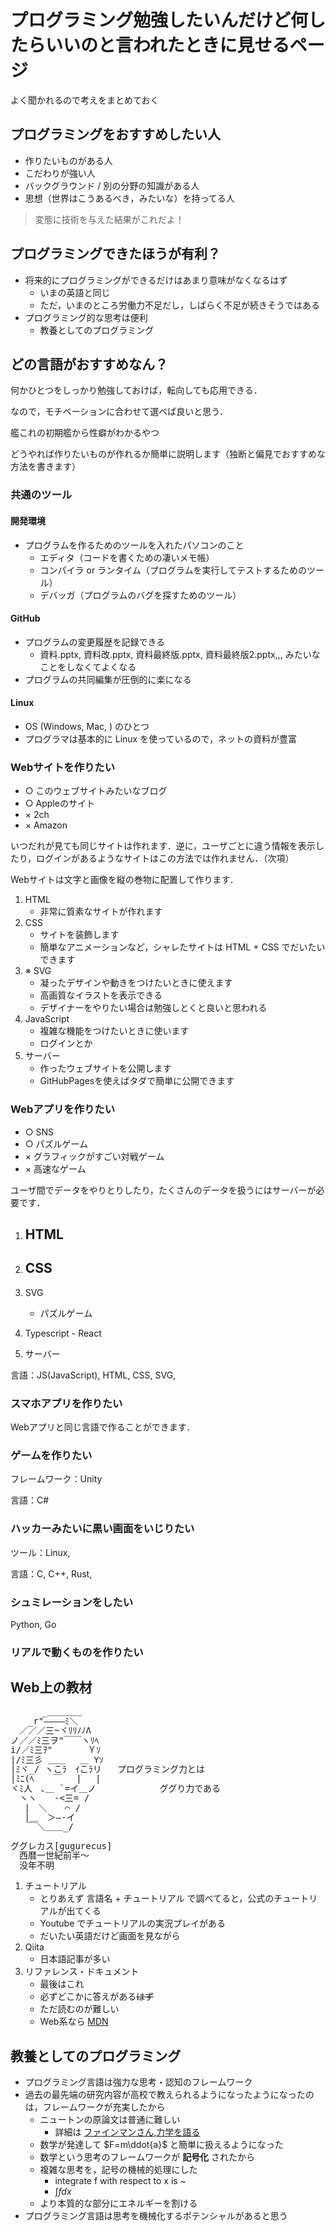 # プログラミング勉強したいんだけど何したらいいのと言われたときに見せるページ

よく聞かれるので考えをまとめておく

## プログラミングをおすすめしたい人

- 作りたいものがある人
- こだわりが強い人
- バックグラウンド / 別の分野の知識がある人
- 思想（世界はこうあるべき，みたいな）を持ってる人

> 変態に技術を与えた結果がこれだよ！

## プログラミングできたほうが有利？

- 将来的にプログラミングができるだけはあまり意味がなくなるはず
  - いまの英語と同じ
  - ただ，いまのところ労働力不足だし，しばらく不足が続きそうではある
- プログラミング的な思考は便利
  - 教養としてのプログラミング

## どの言語がおすすめなん？

何かひとつをしっかり勉強しておけば，転向しても応用できる．

なので，モチベーションに合わせて選べば良いと思う．

艦これの初期艦から性癖がわかるやつ

どうやれば作りたいものが作れるか簡単に説明します（独断と偏見でおすすめな方法を書きます）

### 共通のツール

#### 開発環境

- プログラムを作るためのツールを入れたパソコンのこと
  - エディタ（コードを書くための凄いメモ帳）
  - コンパイラ or ランタイム（プログラムを実行してテストするためのツール）
  - デバッガ（プログラムのバグを探すためのツール）

#### GitHub

- プログラムの変更履歴を記録できる
  - 資料.pptx, 資料改.pptx, 資料最終版.pptx, 資料最終版2.pptx,,, みたいなことをしなくてよくなる
- プログラムの共同編集が圧倒的に楽になる

#### Linux

- OS (Windows, Mac, ) のひとつ
- プログラマは基本的に Linux を使っているので，ネットの資料が豊富

### Webサイトを作りたい

- ○ このウェブサイトみたいなブログ
- ○ Appleのサイト
- × 2ch
- × Amazon

いつだれが見ても同じサイトは作れます．逆に，ユーザごとに違う情報を表示したり，ログインがあるようなサイトはこの方法では作れません．（次項）

Webサイトは文字と画像を縦の巻物に配置して作ります．

1. HTML
   - 非常に質素なサイトが作れます
2. CSS
   - サイトを装飾します
   - 簡単なアニメーションなど，シャレたサイトは HTML + CSS でだいたいできます
3. ※ SVG
   - 凝ったデザインや動きをつけたいときに使えます
   - 高画質なイラストを表示できる
   - デザイナーをやりたい場合は勉強しとくと良いと思われる
4. JavaScript
   - 複雑な機能をつけたいときに使います
   - ログインとか
5. サーバー
   - 作ったウェブサイトを公開します
   - GitHubPagesを使えばタダで簡単に公開できます

### Webアプリを作りたい

- ○ SNS
- ○ パズルゲーム 
- × グラフィックがすごい対戦ゲーム
- × 高速なゲーム


ユーザ間でデータをやりとりしたり，たくさんのデータを扱うにはサーバーが必要です．



1. HTML
   - 
2. CSS
   - 
3. SVG
   - パズルゲーム
4. Typescript - React

5. サーバー 



言語：JS(JavaScript), HTML, CSS, SVG,



### スマホアプリを作りたい

Webアプリと同じ言語で作ることができます．


### ゲームを作りたい

フレームワーク：Unity

言語：C#

### ハッカーみたいに黒い画面をいじりたい

ツール：Linux, 

言語：C, C++, Rust, 

### シュミレーションをしたい

Python, Go

### リアルで動くものを作りたい


## Web上の教材

 <pre style="font-size: 14px; line-height: 1.1;">　　　 _＿＿＿＿
　　_r"――――ﾐ＼
　／／／三~ヾﾘﾘﾉﾉΛ
ノ／／ﾐ三ヲ"￣￣ヽﾘﾍ
i/／ﾐ三ｦ"　　　　Ｙｿ
|/ﾐ三彡 ＿＿　 ＿ Yｿ
|ﾐヾ_/ ヽこﾗ　ｲこﾗリ   プログラミング力とは
|ﾐﾆ(ﾍ 　 ￣ 　|　 |
ヾﾐ人　､＿ `=イ＿ノ            ググり力である
　ヽヽ　　-<三= /
　 |　＼　　⌒ /
　 |＿　＞―-イ
　　￣＼＿＿_/

ググレカス[gugurecus]
　西暦一世紀前半～
　没年不明</pre>

1. チュートリアル
   - とりあえず 言語名 + チュートリアル で調べてると，公式のチュートリアルが出てくる
   - Youtube でチュートリアルの実況プレイがある
   - だいたい英語だけど画面を見ながら
2. Qiita
   - 日本語記事が多い
3. リファレンス・ドキュメント
   - 最後はこれ
   - 必ずどこかに答えがある~~はず~~
   - ただ読むのが難しい
   - Web系なら [MDN](https://developer.mozilla.org/ja/)

## 教養としてのプログラミング

- プログラミング言語は強力な思考・認知のフレームワーク
- 過去の最先端の研究内容が高校で教えられるようになったようになったのは，フレームワークが充実したから
  - ニュートンの原論文は普通に難しい
    - 詳細は [ファインマンさん,力学を語る](https://www.amazon.co.jp/dp/4000059394/ref=cm_sw_r_tw_dp_044MTSR28NSYPFY0Y8B3)
  - 数学が発達して $F=m\ddot{a}$ と簡単に扱えるようになった
  - 数学という思考のフレームワークが **記号化** されたから
  - 複雑な思考を，記号の機械的処理にした
    - integrate f with respect to x is ~
    - $\int f dx$
  - より本質的な部分にエネルギーを割ける
- プログラミング言語は思考を機械化するポテンシャルがあると思う
